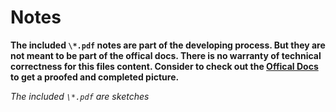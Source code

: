 # Notes 

**The included `\*.pdf` notes are part of the developing process.
But they are not meant to be part of the offical docs.
There is no warranty of technical correctness for this files content. 
Consider to check out the [Offical Docs](https://github.com/nodedev74/CN-CNetwork/blob/master/docs/compiler/index.htm) to get a proofed and completed picture.**

*The included `\*.pdf` are sketches*
